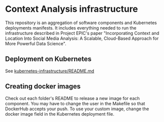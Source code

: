 # Context Analysis infrastructure

This repository is an aggregation of software components and Kubernetes deployments manifests. It includes everything needed to run the infrastructure described in Project EPIC's paper "Incorporating Context and Location Into Social Media Analysis:  A Scalable, Cloud-Based Approach for More Powerful Data Science".


## Deployment on Kubernetes

See [kubernetes-infrastructure/README.md](kubernetes-infrastructure/README.md)

## Creating docker images

Check out each folder's README to release a new image for each component. You may have to change the user in the Makefile so that DockerHub accepts your push. To use your custom image, change the docker image field in the Kubernetes deployment file.


